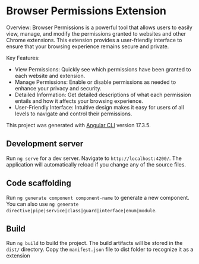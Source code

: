 # Browser Permissions Extension
Overview: Browser Permissions is a powerful tool that allows users to easily view, manage, and modify the permissions granted to websites and other Chrome extensions. This extension provides a user-friendly interface to ensure that your browsing experience remains secure and private.

Key Features:

- View Permissions: Quickly see which permissions have been granted to each website and extension.
- Manage Permissions: Enable or disable permissions as needed to enhance your privacy and security.
- Detailed Information: Get detailed descriptions of what each permission entails and how it affects your browsing experience.
- User-Friendly Interface: Intuitive design makes it easy for users of all levels to navigate and control their permissions.

This project was generated with [Angular CLI](https://github.com/angular/angular-cli) version 17.3.5.

## Development server

Run `ng serve` for a dev server. Navigate to `http://localhost:4200/`. The application will automatically reload if you change any of the source files.

## Code scaffolding

Run `ng generate component component-name` to generate a new component. You can also use `ng generate directive|pipe|service|class|guard|interface|enum|module`.

## Build

Run `ng build` to build the project. The build artifacts will be stored in the `dist/` directory.
Copy the `manifest.json` file to dist folder to recognize it as a extension
